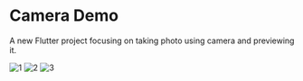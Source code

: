 # Camera Demo

A new Flutter project focusing on taking photo using camera and previewing it.

![1](https://user-images.githubusercontent.com/23295769/131133172-c61f343e-9bde-43b3-9cce-5bb6c9907fb0.jpeg)
![2](https://user-images.githubusercontent.com/23295769/131133183-86b0a3c9-0dae-405a-b1cc-fe2d7dafcb55.jpeg)
![3](https://user-images.githubusercontent.com/23295769/131133195-f04332be-d64d-4aaf-a5c3-74cfe23f6470.jpeg)

